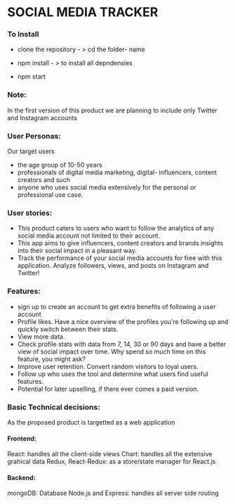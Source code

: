 
# SOCIAL MEDIA TRACKER

### To Install
-  clone the repository - > cd the folder- name

-  npm install - > to install all depndensies

-  npm start

### Note: 
In the first version of this product we are planning to include only Twitter and Instagram accounts

### User Personas:
Our target users
- the age group of 10-50 years
- professionals of digital media marketing, digital- influencers, content creators and such
- anyone who uses social media extensively for the personal or professional use case.

### User stories:
- This product caters to users who want to follow the analytics of any social media account not limited to their account.
- This app aims to give influencers, content creators and brands insights into their social impact in a pleasant way.
- Track the performance of your social media accounts for free with this application. Analyze followers, views, and posts on Instagram and Twitter!

### Features:
- sign up to create an account to get extra benefits of following a user account
- Profile likes. Have a nice overview of the profiles you're following up and quickly switch between their stats.
- View more data.
- Check profile stats with data from 7, 14, 30 or 90 days and have a better view of social impact over time.
Why spend so much time on this feature, you might ask?
- Improve user retention. Convert random visitors to loyal users.
- Follow up who uses the tool and determine what users find useful features.
- Potential for later upselling, if there ever comes a paid version.

### Basic Technical decisions:
As the proposed product is targetted as a web application
#### Frontend:
React: handles all the client-side views
Chart: handles all the extensive grahical data
Redux, React-Redux: as a store/state manager for React.js
#### Backend:
mongoDB: Database
Node.js and Express: handles all server side routing


